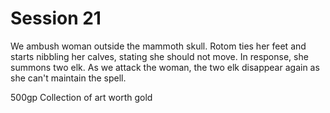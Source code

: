 # Session 21

We ambush woman outside the mammoth skull. Rotom ties her feet and starts nibbling her calves, stating she should not move. In response, she summons two elk. As we attack the woman, the two elk disappear again as she can't maintain the spell.

500gp
Collection of art worth gold
